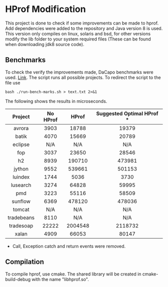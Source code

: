 # HProf Modification

This project is done to check if some improvements can be made to hprof. Add dependencies were added to the repository and Java version 8 is used. This version only compiles on linux, solaris and bsd, for other versions modify the lib folder to your system required files (These can be found when downloading jdk8 source code). 

## Benchmarks

To check the verify the improvements made, DaCapo benchmarks were used. [Link](https://sourceforge.net/projects/dacapobench/files/). The script runs all possible projects. To redirect the script to the file use

```
bash ./run-bench-marks.sh > text.txt 2>&1
```

The following shows the results in microseconds.

| Project    | No HProf | HProf   | Suggested Optimal HProf * |
| :---:      |  :---:   | :---:   | :---: 		      | 
| avrora     | 3903     | 18788   | 19379		      |
| batik      | 4070     | 15669   | 20789 		      |
| eclipse    | N/A      | N/A     | N/A                       |
| fop        | 3037     | 23650   | 28546                     |
| h2         | 8939     | 190710  | 473981                    |
| jython     | 9552     | 539661  | 501153                    |
| luindex    | 1744     | 5036    | 3730                      | 
| lusearch   | 3274     | 64828   | 59995                     |
| pmd 	     | 3223     | 55116   | 58509                     |
| sunflow    | 6369     | 478120  | 478036                    |
| tomcat     | N/A      | N/A     | N/A                       |
| tradebeans | 8110     | N/A     | N/A                       |
| tradesoap  | 22222    | 2004548 | 2118732                   |
| xalan      | 4909     | 66053   | 80147                     |

* Call, Exception catch and return events were removed.

## Compilation

To compile hprof, use cmake. The shared library will be created in cmake-build-debug with the name "libhprof.so".


